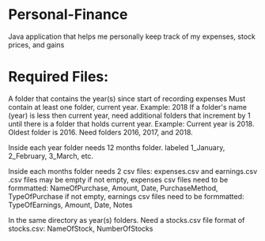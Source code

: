 # Personal-Finance
Java application that helps me personally keep track of my expenses, stock prices, and gains

# Required Files:
A folder that contains the year(s) since start of recording expenses
  Must contain at least one folder, current year. Example: 2018
  If a folder's name (year) is less then current year, need additional folders that increment by 1 until there is a folder that holds current year. Example: Current year is 2018. Oldest folder is 2016. Need folders 2016, 2017, and 2018.
  
Inside each year folder needs 12 months folder. labeled 1_January, 2_February, 3_March, etc.

Inside each months folder needs 2 csv files: expenses.csv and earnings.csv
  .csv files may be empty
  if not empty, expenses csv files need to be formmatted: NameOfPurchase, Amount, Date, PurchaseMethod, TypeOfPurchase
  if not empty, earnings csv files need to be formmatted: TypeOfEarnings, Amount, Date, Notes

In the same directory as year(s) folders. Need a stocks.csv file
  format of stocks.csv: NameOfStock, NumberOfStocks

